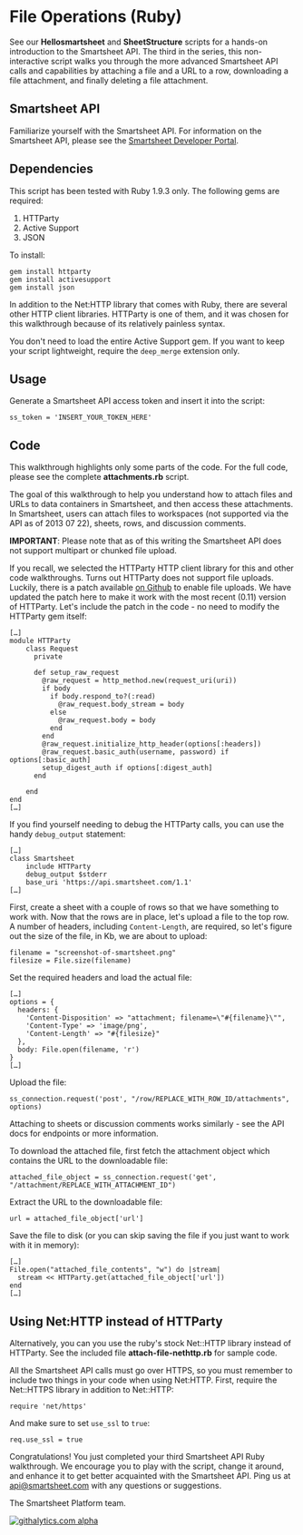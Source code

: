File Operations (Ruby)
===
See our <b>Hellosmartsheet</b> and <b>SheetStructure</b> scripts for a hands-on introduction to the Smartsheet API.  The third in the series, this non-interactive script walks you through the more advanced Smartsheet API calls and capabilities by attaching a file and a URL to a row, downloading a file attachment, and finally deleting a file attachment.

Smartsheet API
---
Familiarize yourself with the Smartsheet API. For information on the Smartsheet API, please see the [Smartsheet Developer Portal](http://smartsheet.com/developers).

Dependencies
---
This script has been tested with Ruby 1.9.3 only.
The following gems are required:

1. HTTParty
2. Active Support
3. JSON  

To install:

	gem install httparty
	gem install activesupport
	gem install json

In addition to the Net:HTTP library that comes with Ruby, there are several other HTTP client libraries.  HTTParty is one of them, and it was chosen for this walkthrough because of its relatively painless syntax.

You don't need to load the entire Active Support gem.  If you want to keep your script lightweight, require the <code>deep_merge</code> extension only.

Usage
---
Generate a Smartsheet API access token and insert it into the script:

	ss_token = 'INSERT_YOUR_TOKEN_HERE'


Code
---
This walkthrough highlights only some parts of the code.  For the full code, please see the complete <b>attachments.rb</b> script.

The goal of this walkthrough to help you understand how to attach files and URLs to data containers in Smartsheet, and then access these attachments.  In Smartsheet, users can attach files to workspaces (not supported via the API as of 2013 07 22), sheets, rows, and discussion comments. 

<b>IMPORTANT</b>: Please note that as of this writing the Smartsheet API does not support multipart or chunked file upload. 

If you recall, we selected the HTTParty HTTP client library for this and other code walkthroughs.  Turns out HTTParty does not support file uploads.  Luckily, there is a patch available [on Github](https://github.com/jnunemaker/httparty/issues/77) to enable file uploads.  We have updated the patch here to make it work with the most recent (0.11) version of HTTParty.  Let's include the patch in the code - no need to modify the HTTParty gem itself:

	[…]
  	module HTTParty
	    class Request
	      private
	
	      def setup_raw_request
	        @raw_request = http_method.new(request_uri(uri))
	        if body
	          if body.respond_to?(:read)
	            @raw_request.body_stream = body
	          else
	            @raw_request.body = body
	          end
	        end
	        @raw_request.initialize_http_header(options[:headers])
	        @raw_request.basic_auth(username, password) if options[:basic_auth]
	        setup_digest_auth if options[:digest_auth]
	      end
	
	    end
  	end
	[…]

If you find yourself needing to debug the HTTParty calls, you can use the handy <code>debug_output</code> statement:

	[…]
	class Smartsheet
  		include HTTParty
  		debug_output $stderr
  		base_uri 'https://api.smartsheet.com/1.1'
	[…]
	 
First, create a sheet with a couple of rows so that we have something to work with.  Now that the rows are in place, let's upload a file to the top row.  A number of headers, including <code>Content-Length</code>, are required, so let's figure out the size of the file, in Kb, we are about to upload:

	filename = "screenshot-of-smartsheet.png"
	filesize = File.size(filename)

Set the required headers and load the actual file:

	[…]
	options = {
	  headers: {
	    'Content-Disposition' => "attachment; filename=\"#{filename}\"",
	    'Content-Type' => 'image/png',
	    'Content-Length' => "#{filesize}"
	  },
	  body: File.open(filename, 'r')
	}
	[…]

Upload the file:

	ss_connection.request('post', "/row/REPLACE_WITH_ROW_ID/attachments", options)

Attaching to sheets or discussion comments works similarly - see the API docs for endpoints or more information.

To download the attached file, first fetch the attachment object which contains the URL to the downloadable file:

	attached_file_object = ss_connection.request('get', "/attachment/REPLACE_WITH_ATTACHMENT_ID")
	
Extract the URL to the downloadable file:

	url = attached_file_object['url']
	
Save the file to disk (or you can skip saving the file if you just want to work with it in memory):

	[…]
	File.open("attached_file_contents", "w") do |stream|
	  stream << HTTParty.get(attached_file_object['url'])
	end
	[…]


Using Net:HTTP instead of HTTParty
---

Alternatively, you can you use the ruby's stock Net::HTTP library instead of HTTParty.  See the included file <b>attach-file-nethttp.rb</b> for sample code.

All the Smartsheet API calls must go over HTTPS, so you must remember to include two things in your code when using Net:HTTP.  First, require the Net::HTTPS library in addition to Net::HTTP:

	require 'net/https'

And make sure to set <code>use_ssl</code> to <code>true</code>:

	req.use_ssl = true

	
Congratulations!  You just completed your third Smartsheet API Ruby walkthrough.  We encourage you to play with the script, change it around, and enhance it to get better acquainted with the Smartsheet API.  Ping us at api@smartsheet.com with any questions or suggestions.

The Smartsheet Platform team. 

[![githalytics.com alpha](https://cruel-carlota.pagodabox.com/8682c8fc5c6618bcdad0698d2832b639 "githalytics.com")](http://githalytics.com/smartsheet-platform/samples)
